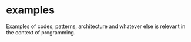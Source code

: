 # examples
Examples of codes, patterns, architecture and whatever else is relevant in the context of programming.
